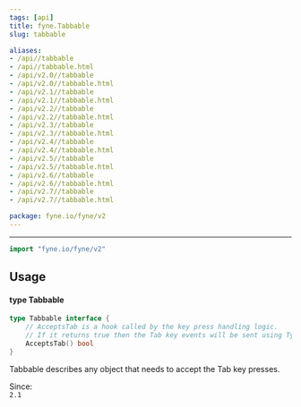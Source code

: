 ```yaml
---
tags: [api]
title: fyne.Tabbable
slug: tabbable

aliases:
- /api//tabbable
- /api//tabbable.html
- /api/v2.0//tabbable
- /api/v2.0//tabbable.html
- /api/v2.1//tabbable
- /api/v2.1//tabbable.html
- /api/v2.2//tabbable
- /api/v2.2//tabbable.html
- /api/v2.3//tabbable
- /api/v2.3//tabbable.html
- /api/v2.4//tabbable
- /api/v2.4//tabbable.html
- /api/v2.5//tabbable
- /api/v2.5//tabbable.html
- /api/v2.6//tabbable
- /api/v2.6//tabbable.html
- /api/v2.7//tabbable
- /api/v2.7//tabbable.html

package: fyne.io/fyne/v2
---
```



---
```go
import "fyne.io/fyne/v2"
```

## Usage

#### type Tabbable

```go
type Tabbable interface {
	// AcceptsTab is a hook called by the key press handling logic.
	// If it returns true then the Tab key events will be sent using TypedKey.
	AcceptsTab() bool
}
```

Tabbable describes any object that needs to accept the Tab key presses.


<div class="since">Since: <code>
2.1</code></div>
